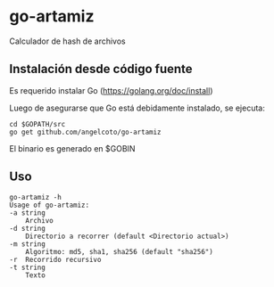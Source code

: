 # go-artamiz
Calculador de hash de archivos

## Instalación desde código fuente
Es requerido instalar Go (https://golang.org/doc/install)

Luego de asegurarse que Go está debidamente instalado, se ejecuta:

    cd $GOPATH/src
    go get github.com/angelcoto/go-artamiz

El binario es generado en $GOBIN

## Uso
    go-artamiz -h
    Usage of go-artamiz:
    -a string
    	Archivo
    -d string
    	Directorio a recorrer (default <Directorio actual>)
    -m string
    	Algoritmo: md5, sha1, sha256 (default "sha256")
    -r	Recorrido recursivo
    -t string
    	Texto
